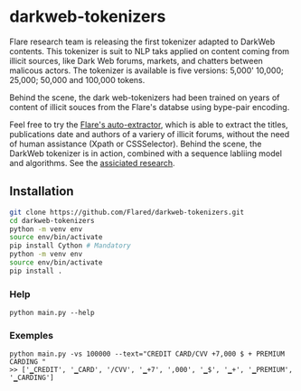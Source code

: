 # darkweb-tokenizers

Flare research team is releasing the first tokenizer adapted to DarkWeb contents. This tokenizer is suit to NLP taks applied on content coming from illicit sources, like Dark Web forums, markets, and chatters between malicous actors. The tokenizer is available is five versions: 5,000' 10,000; 25,000; 50,000 and 100,000 tokens. 

Behind the scene, the dark web-tokenizers had been trained on years of content of illicit souces from the Flare's databse using bype-pair encoding. 

Feel free to try the [Flare's auto-extractor](https://auto-extractor.flare.systems/), which is able to extract the titles, publications date and authors of a variery of illicit forums, without the need of human assistance (Xpath or CSSSelector). Behind the scene, the DarkWeb tokenizer is in action, combined with a sequence labliing model and algorithms. See the [assiciated research](https://espace.etsmtl.ca/id/eprint/2993/).

## Installation

```bash
git clone https://github.com/Flared/darkweb-tokenizers.git
cd darkweb-tokenizers
python -m venv env
source env/bin/activate
pip install Cython # Mandatory
python -m venv env
source env/bin/activate
pip install .
```

### Help

```
python main.py --help 
```

### Exemples

```
python main.py -vs 100000 --text="CREDIT CARD/CVV +7,000 $ + PREMIUM CARDING "
>> ['▁CREDIT', '▁CARD', '/CVV', '▁+7', ',000', '▁$', '▁+', '▁PREMIUM', '▁CARDING']
```